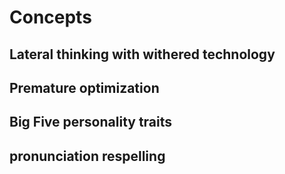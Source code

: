 # Concepts

## Lateral thinking with withered technology

## Premature optimization

## Big Five personality traits

## pronunciation respelling
